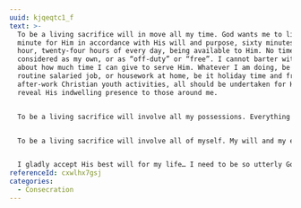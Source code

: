 ```yaml
---
uuid: kjqeqtc1_f
text: >-
  To be a living sacrifice will in move all my time. God wants me to live every
  minute for Him in accordance with His will and purpose, sixty minutes of every
  hour, twenty-four hours of every day, being available to Him. No time can be
  considered as my own, or as “off-duty” or “free”. I cannot barter with God
  about how much time I can give to serve Him. Whatever I am doing, be it a
  routine salaried job, or housework at home, be it holiday time and free, or
  after-work Christian youth activities, all should be undertaken for Him, to
  reveal His indwelling presence to those around me.


  To be a living sacrifice will involve all my possessions. Everything that I have is in trust, be it financial or material. All should be available to God for the furtherance of His Kingdom. My money is His… I must look to Him for guidance in its use, with no sense that a certain percentage is my own by right of labor. I relinquish that right to Him. He has the right to direct the spending of each penny. 


  To be a living sacrifice will involve all of myself. My will and my emotions, my health and vitality, my thinking and activities, all are to be available to God, to be employed as He chooses, to reveal Himself to others. Should He see that someone would be helped to know Him through my being ill, I accept ill health and weakness. I have no right to demand what we call good health… All rights are His — to direct my living so that He can most clearly reveal Himself through me. 


  I gladly accept His best will for my life… I need to be so utterly God’s that He can use me or hide me, as He chooses, as an arrow in His hand or on His quiver. I will ask no questions: I relinquish all rights to Him, who desires my supreme good. He knows best.
referenceId: cxwlhx7gsj
categories:
  - Consecration
---
```

